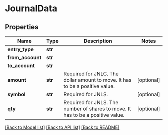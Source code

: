 # JournalData

## Properties
Name | Type | Description | Notes
------------ | ------------- | ------------- | -------------
**entry_type** | **str** |  | 
**from_account** | **str** |  | 
**to_account** | **str** |  | 
**amount** | **str** | Required for JNLC. The dollar amount to move. It has to be a positive value.  | [optional] 
**symbol** | **str** | Required for JNLS.  | [optional] 
**qty** | **str** | Required for JNLS. The number of shares to move. It has to be a positive value.  | [optional] 

[[Back to Model list]](../README.md#documentation-for-models) [[Back to API list]](../README.md#documentation-for-api-endpoints) [[Back to README]](../README.md)

